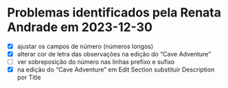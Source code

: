 # Problemas identificados pela Renata Andrade em 2023-12-30

- [X] ajustar os campos de número (números longos)
- [X] alterar cor de letra das observações na edição do “Cave Adventure”
- [ ] ver sobreposição do número nas linhas prefixo e sufixo
- [X] na edição do “Cave Adventure” em Edit Section substituir Description por Title
